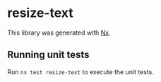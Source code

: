 # resize-text

This library was generated with [Nx](https://nx.dev).

## Running unit tests

Run `nx test resize-text` to execute the unit tests.
